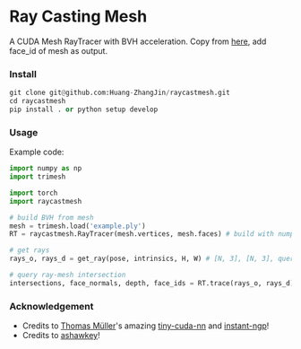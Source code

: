 # Ray Casting Mesh

A CUDA Mesh RayTracer with BVH acceleration.
Copy from [here](https://github.com/ashawkey/raytracing), add face_id of mesh as output.


### Install

```python
git clone git@github.com:Huang-ZhangJin/raycastmesh.git
cd raycastmesh
pip install . or python setup develop
```

### Usage

Example code:

```python
import numpy as np
import trimesh

import torch
import raycastmesh

# build BVH from mesh
mesh = trimesh.load('example.ply')
RT = raycastmesh.RayTracer(mesh.vertices, mesh.faces) # build with numpy.ndarray

# get rays
rays_o, rays_d = get_ray(pose, intrinsics, H, W) # [N, 3], [N, 3], query with torch.Tensor (on cuda)

# query ray-mesh intersection
intersections, face_normals, depth, face_ids = RT.trace(rays_o, rays_d) # [N, 3], [N, 3], [N,], [N,]
```

### Acknowledgement

* Credits to [Thomas Müller](https://tom94.net/)'s amazing [tiny-cuda-nn](https://github.com/NVlabs/tiny-cuda-nn) and [instant-ngp](https://github.com/NVlabs/instant-ngp)!
* Credits to [ashawkey](https://github.com/ashawkey/raytracing)!